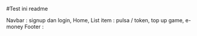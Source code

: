 #Test
ini readme

Navbar : signup dan login, Home, 
List item : pulsa / token, top up game, e-money
Footer :  